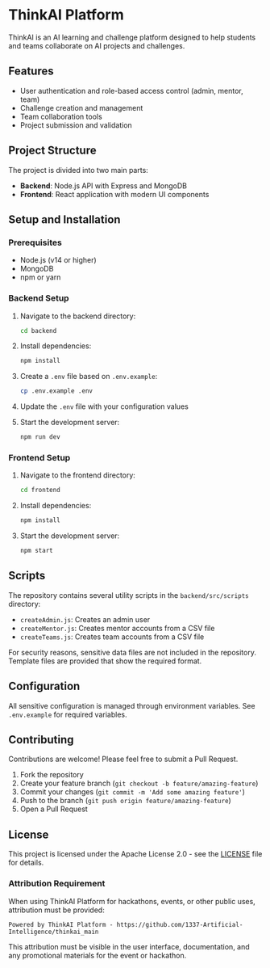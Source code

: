 # ThinkAI Platform

ThinkAI is an AI learning and challenge platform designed to help students and teams collaborate on AI projects and challenges.

## Features

- User authentication and role-based access control (admin, mentor, team)
- Challenge creation and management
- Team collaboration tools
- Project submission and validation

## Project Structure

The project is divided into two main parts:

- **Backend**: Node.js API with Express and MongoDB
- **Frontend**: React application with modern UI components

## Setup and Installation

### Prerequisites

- Node.js (v14 or higher)
- MongoDB
- npm or yarn

### Backend Setup

1. Navigate to the backend directory:
   ```bash
   cd backend
   ```

2. Install dependencies:
   ```bash
   npm install
   ```

3. Create a `.env` file based on `.env.example`:
   ```bash
   cp .env.example .env
   ```

4. Update the `.env` file with your configuration values

5. Start the development server:
   ```bash
   npm run dev
   ```

### Frontend Setup

1. Navigate to the frontend directory:
   ```bash
   cd frontend
   ```

2. Install dependencies:
   ```bash
   npm install
   ```

3. Start the development server:
   ```bash
   npm start
   ```

## Scripts

The repository contains several utility scripts in the `backend/src/scripts` directory:

- `createAdmin.js`: Creates an admin user
- `createMentor.js`: Creates mentor accounts from a CSV file
- `createTeams.js`: Creates team accounts from a CSV file

For security reasons, sensitive data files are not included in the repository. Template files are provided that show the required format.

## Configuration

All sensitive configuration is managed through environment variables. See `.env.example` for required variables.

## Contributing

Contributions are welcome! Please feel free to submit a Pull Request.

1. Fork the repository
2. Create your feature branch (`git checkout -b feature/amazing-feature`)
3. Commit your changes (`git commit -m 'Add some amazing feature'`)
4. Push to the branch (`git push origin feature/amazing-feature`)
5. Open a Pull Request

## License

This project is licensed under the Apache License 2.0 - see the [LICENSE](LICENSE) file for details.

### Attribution Requirement

When using ThinkAI Platform for hackathons, events, or other public uses, attribution must be provided:

```
Powered by ThinkAI Platform - https://github.com/1337-Artificial-Intelligence/thinkai_main
```

This attribution must be visible in the user interface, documentation, and any promotional materials for the event or hackathon.
